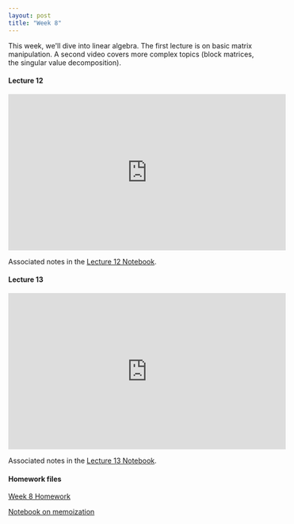 ```yaml
---
layout: post
title: "Week 8"
---
```


This week, we'll dive into linear algebra. The first lecture is on basic matrix manipulation. A second video covers more complex topics (block matrices, the singular value decomposition).

#### Lecture 12

<iframe width="560" height="315" src="https://www.youtube.com/embed/Qi70K297UT0" title="YouTube video player" frameborder="0" allow="accelerometer; autoplay; clipboard-write; encrypted-media; gyroscope; picture-in-picture" allowfullscreen></iframe>

Associated notes in the [Lecture 12 Notebook](/math350/assets/350_lecture_12.nb).

#### Lecture 13

<iframe width="560" height="315" src="https://www.youtube.com/embed/PK86RTD7QLk" title="YouTube video player" frameborder="0" allow="accelerometer; autoplay; clipboard-write; encrypted-media; gyroscope; picture-in-picture" allowfullscreen></iframe>

Associated notes in the [Lecture 13 Notebook](/math350/assets/350_lecture_13.nb).

#### Homework files

[Week 8 Homework](/math350/assets/Homework7.pdf)

[Notebook on memoization](/math350/assets/linear.nb)



